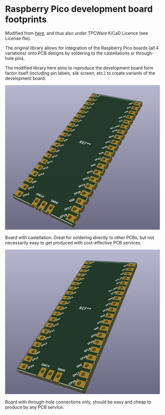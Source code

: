 # Raspberry Pico development board footprints

Modified from [here](https://github.com/ncarandini/KiCad-RP-Pico), and thus also under TPCWare KiCaD Licence (see License file).

The original library allows for integration of the Raspberry Pico boards (all 4 variations) onto PCB designs by soldering to the castellations or through-hole pins.

The modified library here aims to reproduce the development board form factor itself (including pin labels, silk screen, etc.) to create variants of the development board:

![RP Pico board with castellations](./render/RP_Pico_board_with_castellations.png)

Board with castellation. Great for soldering directly to other PCBs, but not necessarily easy to get produced with cost-effective PCB services.

![RP Pico board without castellations](./render/RP_Pico_board_TH_only.png)

Board with through-hole connections only, should be easy and cheap to produce by any PCB service. 


